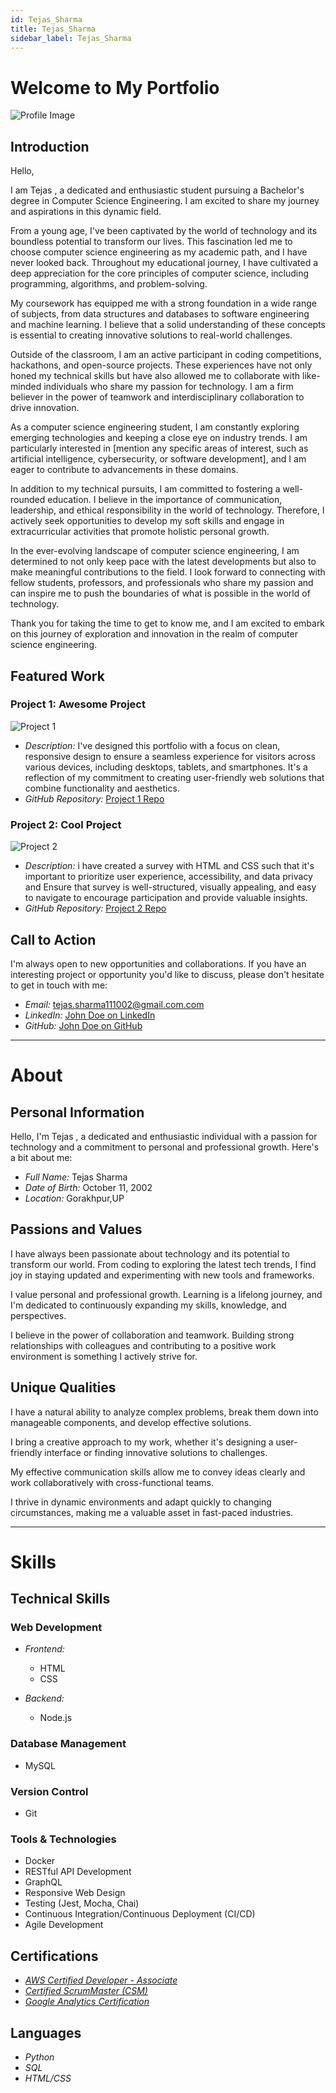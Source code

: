 ```yaml
---
id: Tejas_Sharma
title: Tejas_Sharma
sidebar_label: Tejas_Sharma
---
```


# Welcome to My Portfolio


![Profile Image](https://github.com/Mr-TejasSharma/Portfolio/blob/main/MY%20FIRST%20PORTFOLIO/Image/pr.jpg?raw=true)

## Introduction
Hello,

I am Tejas , a dedicated and enthusiastic student pursuing a Bachelor's degree in Computer Science Engineering. I am excited to share my journey and aspirations in this dynamic field.

From a young age, I've been captivated by the world of technology and its boundless potential to transform our lives. This fascination led me to choose computer science engineering as my academic path, and I have never looked back. Throughout my educational journey, I have cultivated a deep appreciation for the core principles of computer science, including programming, algorithms, and problem-solving.

My coursework has equipped me with a strong foundation in a wide range of subjects, from data structures and databases to software engineering and machine learning. I believe that a solid understanding of these concepts is essential to creating innovative solutions to real-world challenges.

Outside of the classroom, I am an active participant in coding competitions, hackathons, and open-source projects. These experiences have not only honed my technical skills but have also allowed me to collaborate with like-minded individuals who share my passion for technology. I am a firm believer in the power of teamwork and interdisciplinary collaboration to drive innovation.

As a computer science engineering student, I am constantly exploring emerging technologies and keeping a close eye on industry trends. I am particularly interested in [mention any specific areas of interest, such as artificial intelligence, cybersecurity, or software development], and I am eager to contribute to advancements in these domains.

In addition to my technical pursuits, I am committed to fostering a well-rounded education. I believe in the importance of communication, leadership, and ethical responsibility in the world of technology. Therefore, I actively seek opportunities to develop my soft skills and engage in extracurricular activities that promote holistic personal growth.

In the ever-evolving landscape of computer science engineering, I am determined to not only keep pace with the latest developments but also to make meaningful contributions to the field. I look forward to connecting with fellow students, professors, and professionals who share my passion and can inspire me to push the boundaries of what is possible in the world of technology.

Thank you for taking the time to get to know me, and I am excited to embark on this journey of exploration and innovation in the realm of computer science engineering.

## Featured Work

### Project 1: Awesome Project

![Project 1](https://github.com/Mr-TejasSharma/demo/blob/main/port.png?raw=true)

- *Description:* I've designed this portfolio with a focus on clean, responsive design to ensure a seamless experience for visitors across various devices, including desktops, tablets, and smartphones. It's a reflection of my commitment to creating user-friendly web solutions that combine functionality and aesthetics.
- *GitHub Repository:* [Project 1 Repo](https://github.com/Mr-TejasSharma/Portfolio/)

### Project 2: Cool Project

![Project 2](https://github.com/Mr-TejasSharma/demo/blob/main/survey.png?raw=true)

- *Description:* i have created a survey with HTML and CSS such that it's important to prioritize user experience, accessibility, and data privacy and  Ensure that survey is well-structured, visually appealing, and easy to navigate to encourage participation and provide valuable insights.
- *GitHub Repository:* [Project 2 Repo](https://github.com/Mr-TejasSharma/Portfolio/)

## Call to Action

I'm always open to new opportunities and collaborations. If you have an interesting project or opportunity you'd like to discuss, please don't hesitate to get in touch with me:

- *Email:* tejas.sharma111002@gmail.com.com
- *LinkedIn:* [John Doe on LinkedIn](https://www.linkedin.com/in/Tejas_Sharma)
- *GitHub:* [John Doe on GitHub](https://github.com/Mr-TejasSharma)




-------------------------------------------------

# About


## Personal Information

Hello, I'm Tejas , a dedicated and enthusiastic individual with a passion for technology and a commitment to personal and professional growth. Here's a bit about me:

- *Full Name:* Tejas Sharma
- *Date of Birth:* October 11, 2002
- *Location:* Gorakhpur,UP

## Passions and Values


I have always been passionate about technology and its potential to transform our world. From coding to exploring the latest tech trends, I find joy in staying updated and experimenting with new tools and frameworks.


I value personal and professional growth. Learning is a lifelong journey, and I'm dedicated to continuously expanding my skills, knowledge, and perspectives.


I believe in the power of collaboration and teamwork. Building strong relationships with colleagues and contributing to a positive work environment is something I actively strive for.


## Unique Qualities


I have a natural ability to analyze complex problems, break them down into manageable components, and develop effective solutions.


I bring a creative approach to my work, whether it's designing a user-friendly interface or finding innovative solutions to challenges.


My effective communication skills allow me to convey ideas clearly and work collaboratively with cross-functional teams.


I thrive in dynamic environments and adapt quickly to changing circumstances, making me a valuable asset in fast-paced industries.



-------------------------------------------------

# Skills




## Technical Skills

### Web Development

- *Frontend:*
  - HTML
  - CSS


- *Backend:*
  - Node.js

  

### Database Management


- MySQL


### Version Control

- Git

### Tools & Technologies

- Docker
- RESTful API Development
- GraphQL
- Responsive Web Design
- Testing (Jest, Mocha, Chai)
- Continuous Integration/Continuous Deployment (CI/CD)
- Agile Development

## Certifications


- [*AWS Certified Developer - Associate*](https://github.com/your-username/project1)
- [*Certified ScrumMaster (CSM)*](https://github.com/your-username/project1)
- [ *Google Analytics Certification*](https://github.com/your-username/project1)

## Languages

- *Python*
- *SQL*
- *HTML/CSS*